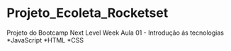 # Projeto_Ecoleta_Rocketset
Projeto do Bootcamp Next Level Week
Aula 01 - Introdução ás tecnologias
*JavaScript
*HTML
*CSS

